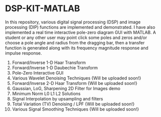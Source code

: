 # DSP-KIT-MATLAB

In this repository, various digital signal processing (DSP) and image processing (DIP) functions are implemented and demonstrated.
I have also implemented a real time interactive pole-zero diagram GUI with MATLAB. A student or any other user may point click 
some poles and zeros and/or choose a pole angle and radius from the dragging bar, then a transfer function is generated along with its frequency magnitude response and impulse response. 



1. Forward/Inverse 1-D Haar Transform
2. Forward/Inverse 1-D Daubechie Transform
3. Pole-Zero Interactive GUI
4. Various Wavelet Denoising Techniques {Will be uploaded soon!}
5. Forward/Inverse 2-D Haar Transform {Will be uploaded soon!}
6. Gaussian, LoG, Sharpening 2D Filter for Images demo 
7. Minimum Norm L0 L1 L2 Solutions
8. Signal Interpolation by upsampling and filters
9. Total Variation (TV) Denoising / LPF {Will be uploaded soon!}
10. Various Signal Smoothing Techniques {Will be uploaded soon!}
